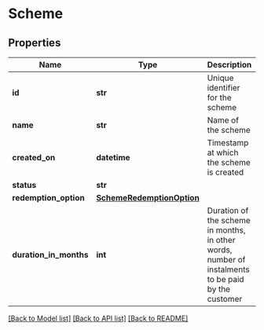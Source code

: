 # Scheme

## Properties
Name | Type | Description | Notes
------------ | ------------- | ------------- | -------------
**id** | **str** | Unique identifier for the scheme | [optional] 
**name** | **str** | Name of the scheme | [optional] 
**created_on** | **datetime** | Timestamp at which the scheme is created | [optional] 
**status** | **str** |  | [optional] 
**redemption_option** | [**SchemeRedemptionOption**](SchemeRedemptionOption.md) |  | [optional] 
**duration_in_months** | **int** | Duration of the scheme in months, in other words, number of instalments to be paid by the customer | [optional] 

[[Back to Model list]](../README.md#documentation-for-models) [[Back to API list]](../README.md#documentation-for-api-endpoints) [[Back to README]](../README.md)


